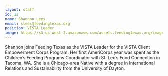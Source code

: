 ```yaml
---
layout: staff
id: 12
name: Shannon Lees
email: slees@feedingtexas.org
position: VISTA Leader
image: https://s3-us-west-2.amazonaws.com/assets.feedingtexas.org/images/staff/shannon-lees.JPG
---
```

Shannon joins Feeding Texas as the VISTA Leader for the VISTA Client Empowerment Corps Program.  Her first AmeriCorps year was spent as the Children’s Feeding Programs Coordinator with St. Leo’s Food Connection in Tacoma, WA. She is a Chicago-area Native with a degree in International Relations and Sustainability from the University of Dayton. 

